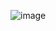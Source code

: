 ![image](https://github.com/nvmarzakov/SoftUni-HTML-and-CSS/assets/114495254/47dc292a-fc7c-4dc5-8d37-1e0b00e6f3fd)
